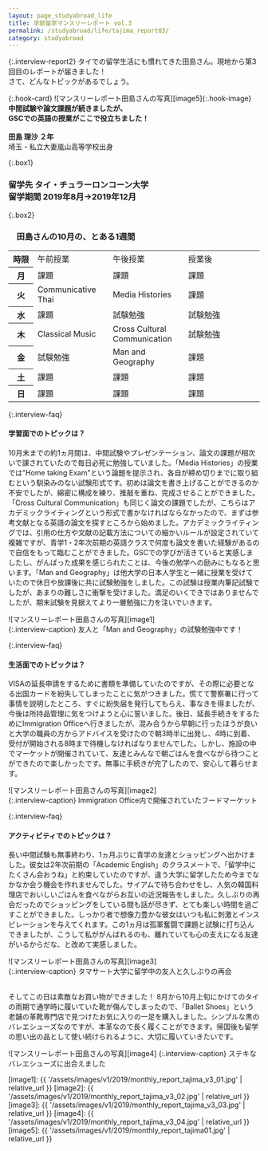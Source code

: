 ```yaml
---
layout: page_studyabroad_life
title: 学部留学マンスリーレポート vol.3
permalink: /studyabroad/life/tajima_report03/
category: studyabroad
---
```


{:.interview-report2}
タイでの留学生活にも慣れてきた田島さん。現地から第3回目のレポートが届きました！   
さて、どんなトピックがあるでしょう。  

{:.hook-card}
![マンスリーレポート田島さんの写真][image5]{:.hook-image}
**中間試験や論文課題が続きましたが、  
GSCでの英語の授業がここで役立ちました！**
<br>
<br>
**田島 理沙 ２年**  
埼玉・私立大妻嵐山高等学校出身  


{:.box1}
### 留学先 タイ・チュラーロンコーン大学<br>留学期間 2019年8月→2019年12月

{:.box2}
### 　田島さんの10月の、とある1週間
<table class="table-report">
  <tbody>
    <tr>
      <th class="time" width="10%">時限</th>
      <td class="time" width="30%">午前授業</td>
      <td class="time" width="30%">午後授業</td>
      <td class="time" width="30%">授業後</td>
    </tr>
    <tr>
      <th>月</th>
      <td>課題</td>
      <td>課題</td>
      <td>課題</td>
    </tr>
    <tr class="day">
      <th>火</th>
      <td>Communicative Thai</td>
      <td>Media Histories</td>
      <td>課題</td>
    </tr>
    <tr>
      <th>水</th>
      <td>課題</td>
      <td>試験勉強</td>
      <td>試験勉強</td>
    </tr>
    <tr class="day">
      <th>木</th>
      <td>Classical Music</td>
      <td>Cross Cultural Communication</td>
      <td>試験勉強</td>
    </tr>
    <tr>
      <th>金</th>
      <td>試験勉強</td>
      <td>Man and Geography</td>
      <td>課題</td>
    </tr>
      <tr class="day">
      <th>土</th>
      <td>課題</td>
      <td>課題</td>
      <td>課題</td>
    </tr>
        <tr>
      <th>日</th>
      <td>課題</td>
      <td>課題</td>
      <td>課題</td>
    </tr>
  </tbody>
</table>

{:.interview-faq}
#### 学習面でのトピックは？
10月末までの約1ヵ月間は、中間試験やプレゼンテーション、論文の課題が相次いで課されていたので毎日必死に勉強していました。「Media Histories」の授業では"Home taking Exam"という論題を提示され、各自が締め切りまでに取り組むという馴染みのない試験形式です。初めは論文を書き上げることができるのか不安でしたが、綿密に構成を練り、推敲を重ね、完成させることができました。「Cross Cultural Communication」も同じく論文の課題でしたが、こちらはアカデミックライティングという形式で書かなければならなかったので、まずは参考文献となる英語の論文を探すところから始めました。アカデミックライティングでは、引用の仕方や文献の記載方法についての細かいルールが設定されていて複雑ですが、青学1・2年次前期の英語クラスで何度も論文を書いた経験があるので自信をもって臨むことができました。GSCでの学びが活きていると実感しましたし、がんばった成果を感じられたことは、今後の勉学への励みにもなると思います。「Man and Geography」は他大学の日本人学生と一緒に授業を受けていたので休日や放課後に共に試験勉強をしました。この試験は授業内筆記試験でしたが、あまりの難しさに衝撃を受けました。満足のいくできではありませんでしたが、期末試験を見据えてより一層勉強に力を注いでいきます。

![マンスリーレポート田島さんの写真][image1]  
{:.interview-caption}
友人と「Man and Geography」の試験勉強中です！

{:.interview-faq}
#### 生活面でのトピックは？
VISAの延長申請をするために書類を準備していたのですが、その際に必要となる出国カードを紛失してしまったことに気がつきました。慌てて警察署に行って事情を説明したところ、すぐに紛失届を発行してもらえ、事なきを得ましたが、今後は所持品管理に気をつけようと心に誓いました。後日、延長手続きをするためにImmigration Officeへ行きましたが、混み合うから早朝に行ったほうが良いと大学の職員の方からアドバイスを受けたので朝3時半に出発し、4時に到着、受付が開始される8時まで待機しなければなりませんでした。しかし、施設の中でマーケットが開催されていて、友達とみんなで朝ごはんを食べながら待つことができたので楽しかったです。無事に手続きが完了したので、安心して暮らせます。

![マンスリーレポート田島さんの写真][image2]  
{:.interview-caption}
Immigration Office内で開催されていたフードマーケット

{:.interview-faq}
#### アクティビティでのトピックは？
長い中間試験も無事終わり、1ヵ月ぶりに青学の友達とショッピングへ出かけました。彼女は2年次前期の「Academic English」のクラスメートで、「留学中にたくさん会おうね」と約束していたのですが、違う大学に留学したため今までなかなか会う機会を作れませんでした。サイアムで待ち合わせをし、人気の韓国料理店でおいしいごはんを食べながらお互いの近況報告をしました。久しぶりの再会だったのでショッピングをしている間も話が尽きず、とても楽しい時間を過ごすことができました。しっかり者で想像力豊かな彼女はいつも私に刺激とインスピレーションを与えてくれます。この1ヵ月は孤軍奮闘で課題と試験に打ち込んできましたが、こうして私ががんばれるのも、離れていても心の支えになる友達がいるからだな、と改めて実感しました。

![マンスリーレポート田島さんの写真][image3]  
{:.interview-caption}
タマサート大学に留学中の友人と久しぶりの再会  

<br>
そしてこの日は素敵なお買い物ができました！ 8月から10月上旬にかけてのタイの雨期で通学時に履いていた靴が傷んでしまったので、「Ballet Shoes」という老舗の革靴専門店で見つけたお気に入りの一足を購入しました。シンプルな黒のバレエシューズなのですが、本革なので長く履くことができます。帰国後も留学の思い出の品として使い続けられるように、大切に履いていきたいです。

![マンスリーレポート田島さんの写真][image4]
{:.interview-caption}
ステキなバレエシューズに出合えました


[image1]: {{ '/assets/images/v1/2019/monthly_report_tajima_v3_01.jpg' | relative_url }}
[image2]: {{ '/assets/images/v1/2019/monthly_report_tajima_v3_02.jpg' | relative_url }}
[image3]: {{ '/assets/images/v1/2019/monthly_report_tajima_v3_03.jpg' | relative_url }}
[image4]: {{ '/assets/images/v1/2019/monthly_report_tajima_v3_04.jpg' | relative_url }}
[image5]: {{ '/assets/images/v1/2019/monthly_report_tajima01.jpg' | relative_url }}
